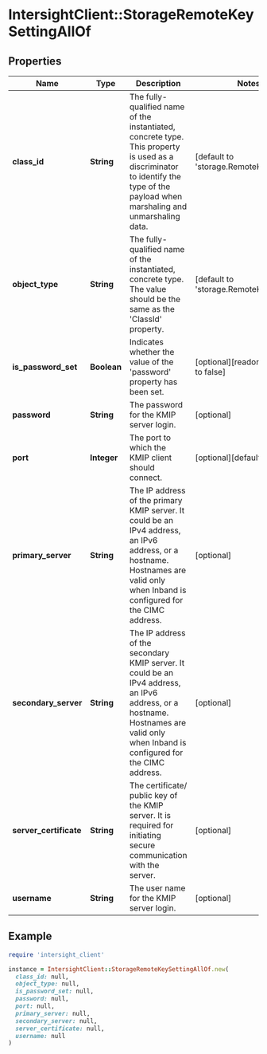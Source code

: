 # IntersightClient::StorageRemoteKeySettingAllOf

## Properties

| Name | Type | Description | Notes |
| ---- | ---- | ----------- | ----- |
| **class_id** | **String** | The fully-qualified name of the instantiated, concrete type. This property is used as a discriminator to identify the type of the payload when marshaling and unmarshaling data. | [default to &#39;storage.RemoteKeySetting&#39;] |
| **object_type** | **String** | The fully-qualified name of the instantiated, concrete type. The value should be the same as the &#39;ClassId&#39; property. | [default to &#39;storage.RemoteKeySetting&#39;] |
| **is_password_set** | **Boolean** | Indicates whether the value of the &#39;password&#39; property has been set. | [optional][readonly][default to false] |
| **password** | **String** | The password for the KMIP server login. | [optional] |
| **port** | **Integer** | The port to which the KMIP client should connect. | [optional][default to 5696] |
| **primary_server** | **String** | The IP address of the primary KMIP server. It could be an IPv4 address, an IPv6 address, or a hostname. Hostnames are valid only when Inband is configured for the CIMC address. | [optional] |
| **secondary_server** | **String** | The IP address of the secondary KMIP server. It could be an IPv4 address, an IPv6 address, or a hostname. Hostnames are valid only when Inband is configured for the CIMC address. | [optional] |
| **server_certificate** | **String** | The certificate/ public key of the KMIP server. It is required for initiating secure communication with the server. | [optional] |
| **username** | **String** | The user name for the KMIP server login. | [optional] |

## Example

```ruby
require 'intersight_client'

instance = IntersightClient::StorageRemoteKeySettingAllOf.new(
  class_id: null,
  object_type: null,
  is_password_set: null,
  password: null,
  port: null,
  primary_server: null,
  secondary_server: null,
  server_certificate: null,
  username: null
)
```

